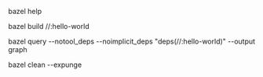 bazel help

bazel build //:hello-world

bazel query  --notool_deps --noimplicit_deps "deps(//:hello-world)" --output graph

bazel clean --expunge


